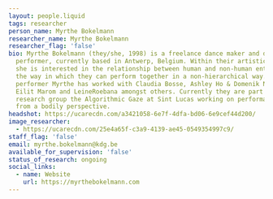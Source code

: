 ```yaml
---
layout: people.liquid
tags: researcher
person_name: Myrthe Bokelmann
researcher_name: Myrthe Bokelmann
researcher_flag: 'false'
bio: Myrthe Bokelmann (they/she, 1998) is a freelance dance maker and dance
  performer, currently based in Antwerp, Belgium. Within their artistic practice
  she is interested in the relationship between human and non-human entities and
  the way in which they can perform together in a non-hierarchical way. As at
  performer Myrthe has worked with Claudia Bosse, Ashley Ho & Domenik Naue,
  Eilit Marom and LeineRoebana amongst others. Currently they are part of
  research group the Algorithmic Gaze at Sint Lucas working on performative AI
  from a bodily perspective.
headshot: https://ucarecdn.com/a3421058-6e7f-4dfa-bd06-6e9cef44d200/
image_researcher:
  - https://ucarecdn.com/25e4a65f-c3a9-4139-ae45-0549354997c9/
staff_flag: 'false'
email: myrthe.bokelmann@kdg.be
available_for_supervision: 'false'
status_of_research: ongoing
social_links:
  - name: Website
    url: https://myrthebokelmann.com
---
```

